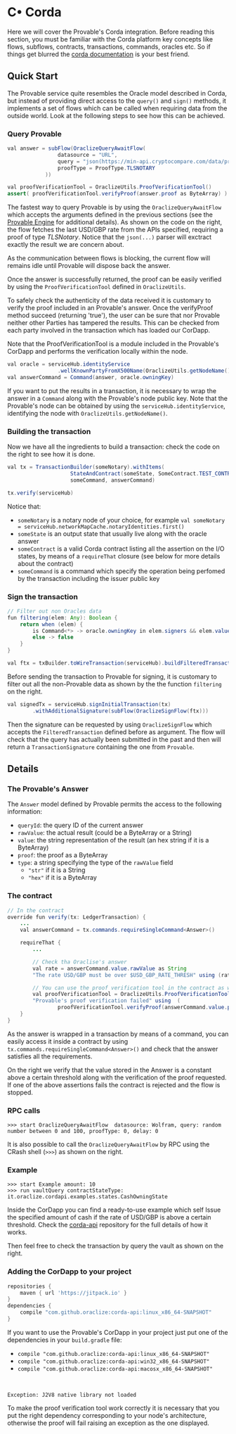 # <a style="display:inline-block; min-width:20px">C&#8226;</a> Corda

Here we will cover the Provable's Corda integration. Before reading this section, you must be familiar with the Corda platform key concepts like flows, subflows, contracts, transactions, commands, oracles etc. So if things get blurred the [corda documentation](https://docs.corda.net/) is your best friend.

## Quick Start

The Provable service quite resembles the Oracle model described in Corda, but instead of providing direct access to the `query()` and `sign()` methods, it implements a set of flows which can be called when requiring data from the outside world. Look at the following steps to see how this can be achieved.

### Query Provable

```java
val answer = subFlow(OraclizeQueryAwaitFlow(
                datasource = "URL",
                query = "json(https://min-api.cryptocompare.com/data/price?fsym=USD&tsyms=GBP).GBP",
                proofType = ProofType.TLSNOTARY
            ))

```

```java
val proofVerificationTool = OraclizeUtils.ProofVerificationTool()
assert( proofVerificationTool.verifyProof(answer.proof as ByteArray) )
```

The fastest way to query Provable is by using the `OraclizeQueryAwaitFlow` which accepts the arguments defined in the previous sections (see the [Provable Engine](#general-concepts-provable-engine) for additional details).
As shown on the code on the right, the flow fetches the last USD/GBP rate from the APIs specified, requiring a proof of type *TLSNotary*. Notice that the `json(...)` parser will exctract exactly the result we are concern about.

<aside class="notice">
    As the communication between flows is blocking, the current flow will remains idle until Provable will dispose back the answer.
</aside>


Once the answer is successfully returned, the proof can be easily verified by using the `ProofVerificationTool` defined in `OraclizeUtils`.

<aside class="notice">
To safely check the authenticity of the data received it is customary to verify the proof included in an Provable's answer. Once the verifyProof
method succeed (returning 'true'), the user can be sure that nor Provable neither other Parties has tampered the results. This can be checked from each party involved in the transaction which has loaded our CorDapp.

Note that the ProofVerificationTool is a module included in the Provable's CorDapp and performs the verification locally within the node.
</aside>

```java
val oracle = serviceHub.identityService
                .wellKnownPartyFromX500Name(OraclizeUtils.getNodeName()) as Party
val answerCommand = Command(answer, oracle.owningKey)
```

If you want to put the results in a transaction, it is necessary to wrap the answer in a `Command` along with the Provable's node public key. Note that the Provable's node can be obtained by using the `serviceHub.identityService`, identifying the node with `OraclizeUtils.getNodeName()`.

### Building the transaction

Now we have all the ingredients to build a transaction: check the code on the right to see how it is done.

```java
val tx = TransactionBuilder(someNotary).withItems(
                    StateAndContract(someState, SomeContract.TEST_CONTRACT_ID),
                    someCommand, answerCommand)

tx.verify(serviceHub)
```

Notice that:

  * `someNotary` is a notary node of your choice, for example `val someNotary = serviceHub.networkMapCache.notaryIdentities.first()`
  * `someState` is an output state that usually live along with the oracle answer
  * `someContract` is a valid Corda contract listing all the assertion on the I/O states, by means of a `requireThat` closure (see below for more details about the contract)
  * `someCommand` is a command which specify the operation being perfomed by the transaction including the issuer public key

### Sign the transaction

```java
// Filter out non Oracles data
fun filtering(elem: Any): Boolean {
    return when (elem) {
        is Command<*> -> oracle.owningKey in elem.signers && elem.value is Answer
        else -> false
    }
}

val ftx = txBuilder.toWireTransaction(serviceHub).buildFilteredTransaction(Predicate { filtering(it) })

```

Before sending the transaction to Provable for signing, it is customary to filter out all the non-Provable data as shown by the the function `filtering` on the right.

```java
val signedTx = serviceHub.signInitialTransaction(tx)
        .withAdditionalSignature(subFlow(OraclizeSignFlow(ftx)))
```

Then the signature can be requested by using `OraclizeSignFlow` which accepts the `FilteredTransaction` defined before as argument. The flow will check that the query has actually been submitted in the past and then will return a `TransactionSignature` containing the one from `Provable`.

## Details

### The Provable's Answer

The `Answer` model defined by Provable permits the access to the following information:

  * `queryId`: the query ID of the current answer
  * `rawValue`: the actual result (could be a ByteArray or a String)
  * `value`: the string representation of the result (an hex string if it is a ByteArray)
  * `proof`: the proof as a ByteArray
  * `type`: a string specifying the type of the `rawValue` field
     + `"str"` if it is a String
     + `"hex"` if it is a ByteArray


### The contract

```java
// In the contract
override fun verify(tx: LedgerTransaction) {
    ...
    val answerCommand = tx.commands.requireSingleCommand<Answer>()

    requireThat {
        ...

        // Check tha Oraclise's answer
        val rate = answerCommand.value.rawValue as String
        "The rate USD/GBP must be over $USD_GBP_RATE_THRESH" using (rate.toDouble() > USD_GBP_RATE_THRESH)

        // You can use the proof verification tool in the contract as well
        val proofVerificationTool = OraclizeUtils.ProofVerificationTool()
        "Provable's proof verification failed" using  (
                proofVerificationTool.verifyProof(answerCommand.value.proof as ByteArray))
    }
}
```

As the answer is wrapped in a transaction by means of a command, you can easily access it inside a contract by using `tx.commands.requireSingleCommand<Answer>()` and check that the answer satisfies all the requirements.

On the right we verify that the value stored in the Answer is a constant above a certain threshold along with the verification of the proof requested.
If one of the above assertions fails the contract is rejected and the flow is stopped.

### RPC calls

```
>>> start OraclizeQueryAwaitFlow  datasource: Wolfram, query: random number between 0 and 100, proofType: 0, delay: 0
```

It is also possible to call the `OraclizeQueryAwaitFlow` by RPC using the CRash shell (`>>>`) as shown on the right.

### Example

```
>>> start Example amount: 10
>>> run vaultQuery contractStateType: it.oraclize.cordapi.examples.states.CashOwningState
```

Inside the CorDapp you can find a ready-to-use example which self Issue the specified amount of cash if the rate of USD/GBP is above a certain threshold.
Check the [corda-api](https://github.com/oraclize/corda-api) repository for the full details of how it works.

Then feel free to check the transaction by query the vault as shown on the right.

### Adding the CorDapp to your project

```gradle
repositories {
    maven { url 'https://jitpack.io' }
}
dependencies {
    compile "com.github.oraclize:corda-api:linux_x86_64-SNAPSHOT"
}
```

If you want to use the Provable's CorDapp in your project just put one of the  dependencies in your `build.gradle` file:

  * `compile "com.github.oraclize:corda-api:linux_x86_64-SNAPSHOT"`
  * `compile "com.github.oraclize:corda-api:win32_x86_64-SNAPSHOT"`
  * `compile "com.github.oraclize:corda-api:macosx_x86_64-SNAPSHOT"`

&nbsp;<br>

```
Exception: J2V8 native library not loaded
```
<aside class="notice">
To make the proof verification tool work correctly it is necessary that you put the right dependency corresponding to your node's architecture, otherwise the proof will fail raising an exception as the one displayed.
</aside>

